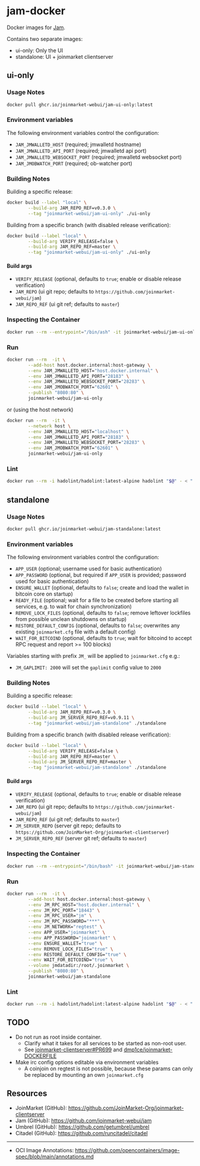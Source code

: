 # jam-docker

Docker images for [Jam](https://github.com/joinmarket-webui/jam).

Contains two separate images:
- ui-only: Only the UI
- standalone: UI + joinmarket clientserver


## ui-only
### Usage Notes
```sh
docker pull ghcr.io/joinmarket-webui/jam-ui-only:latest
```

### Environment variables

The following environment variables control the configuration:
- `JAM_JMWALLETD_HOST` (required; jmwalletd hostname)
- `JAM_JMWALLETD_API_PORT` (required; jmwalletd api port)
- `JAM_JMWALLETD_WEBSOCKET_PORT` (required; jmwalletd websocket port)
- `JAM_JMOBWATCH_PORT` (required; ob-watcher port)

### Building Notes
Building a specific release:
```sh
docker build --label "local" \
        --build-arg JAM_REPO_REF=v0.3.0 \
        --tag "joinmarket-webui/jam-ui-only" ./ui-only
```

Building from a specific branch (with disabled release verification):
```sh
docker build --label "local" \
        --build-arg VERIFY_RELEASE=false \
        --build-arg JAM_REPO_REF=master \
        --tag "joinmarket-webui/jam-ui-only" ./ui-only
```

#### Build args
- `VERIFY_RELEASE` (optional, defaults to `true`; enable or disable release verification)
- `JAM_REPO` (ui git repo; defaults to `https://github.com/joinmarket-webui/jam`)
- `JAM_REPO_REF` (ui git ref; defaults to `master`)

### Inspecting the Container
```sh
docker run --rm --entrypoint="/bin/ash" -it joinmarket-webui/jam-ui-only
```

### Run
```sh
docker run --rm  -it \
        --add-host host.docker.internal:host-gateway \
        --env JAM_JMWALLETD_HOST="host.docker.internal" \
        --env JAM_JMWALLETD_API_PORT="28183" \
        --env JAM_JMWALLETD_WEBSOCKET_PORT="28283" \
        --env JAM_JMOBWATCH_PORT="62601" \
        --publish "8080:80" \
        joinmarket-webui/jam-ui-only
```

or (using the host network)

```sh
docker run --rm  -it \
        --network host \
        --env JAM_JMWALLETD_HOST="localhost" \
        --env JAM_JMWALLETD_API_PORT="28183" \
        --env JAM_JMWALLETD_WEBSOCKET_PORT="28283" \
        --env JAM_JMOBWATCH_PORT="62601" \
        joinmarket-webui/jam-ui-only
```

### Lint
```sh
docker run --rm -i hadolint/hadolint:latest-alpine hadolint "$@" - < "./ui-only/Dockerfile"
```


## standalone
### Usage Notes
```sh
docker pull ghcr.io/joinmarket-webui/jam-standalone:latest
```

### Environment variables
The following environment variables control the configuration:
- `APP_USER` (optional; username used for basic authentication)
- `APP_PASSWORD` (optional, but required if `APP_USER` is provided; password used for basic authentication)
- `ENSURE_WALLET` (optional, defaults to `false`; create and load the wallet in bitcoin core on startup)
- `READY_FILE` (optional; wait for a file to be created before starting all services, e.g. to wait for chain synchronization)
- `REMOVE_LOCK_FILES` (optional, defaults to `false`; remove leftover lockfiles from possible unclean shutdowns on startup)
- `RESTORE_DEFAULT_CONFIG` (optional, defaults to `false`; overwrites any existing `joinmarket.cfg` file with a default config)
- `WAIT_FOR_BITCOIND` (optional, defaults to `true`; wait for bitcoind to accept RPC request and report >= 100 blocks)

Variables starting with prefix `JM_` will be applied to `joinmarket.cfg` e.g.:
- `JM_GAPLIMIT: 2000` will set the `gaplimit` config value to `2000`

### Building Notes
Building a specific release:
```sh
docker build --label "local" \
        --build-arg JAM_REPO_REF=v0.3.0 \
        --build-arg JM_SERVER_REPO_REF=v0.9.11 \
        --tag "joinmarket-webui/jam-standalone" ./standalone
```

Building from a specific branch (with disabled release verification):
```sh
docker build --label "local" \
        --build-arg VERIFY_RELEASE=false \
        --build-arg JAM_REPO_REF=master \
        --build-arg JM_SERVER_REPO_REF=master \
        --tag "joinmarket-webui/jam-standalone" ./standalone
```

#### Build args
- `VERIFY_RELEASE` (optional, defaults to `true`; enable or disable release verification)
- `JAM_REPO` (ui git repo; defaults to `https://github.com/joinmarket-webui/jam`)
- `JAM_REPO_REF` (ui git ref; defaults to `master`)
- `JM_SERVER_REPO` (server git repo; defaults to `https://github.com/JoinMarket-Org/joinmarket-clientserver`)
- `JM_SERVER_REPO_REF` (server git ref; defaults to `master`)

### Inspecting the Container
```sh
docker run --rm --entrypoint="/bin/bash" -it joinmarket-webui/jam-standalone
```

### Run
```sh
docker run --rm  -it \
        --add-host host.docker.internal:host-gateway \
        --env JM_RPC_HOST="host.docker.internal" \
        --env JM_RPC_PORT="18443" \
        --env JM_RPC_USER="jm" \
        --env JM_RPC_PASSWORD="***" \
        --env JM_NETWORK="regtest" \
        --env APP_USER="joinmarket" \
        --env APP_PASSWORD="joinmarket" \
        --env ENSURE_WALLET="true" \
        --env REMOVE_LOCK_FILES="true" \
        --env RESTORE_DEFAULT_CONFIG="true" \
        --env WAIT_FOR_BITCOIND="true" \
        --volume jmdatadir:/root/.joinmarket \
        --publish "8080:80" \
        joinmarket-webui/jam-standalone
```

### Lint
```sh
docker run --rm -i hadolint/hadolint:latest-alpine hadolint "$@" - < "./standalone/Dockerfile"
```


## TODO
- Do not run as root inside container.
  - Clarify what it takes for all services to be started as non-root user.
  - See [joinmarket-clientserver#PR699](https://github.com/JoinMarket-Org/joinmarket-clientserver/pull/669) and
    [dmp1ce/joinmarket-DOCKERFILE](https://github.com/dmp1ce/joinmarket-DOCKERFILE)
- Make irc config options editable via environment variables
  - A coinjoin on regtest is not possible, because these params can only be replaced by mounting an own `joinmarket.cfg`


## Resources
- JoinMarket (GitHub): https://github.com/JoinMarket-Org/joinmarket-clientserver
- Jam (GitHub): https://github.com/joinmarket-webui/jam
- Umbrel (GitHub): https://github.com/getumbrel/umbrel
- Citadel (GitHub): https://github.com/runcitadel/citadel
---
- OCI Image Annotations: https://github.com/opencontainers/image-spec/blob/main/annotations.md
